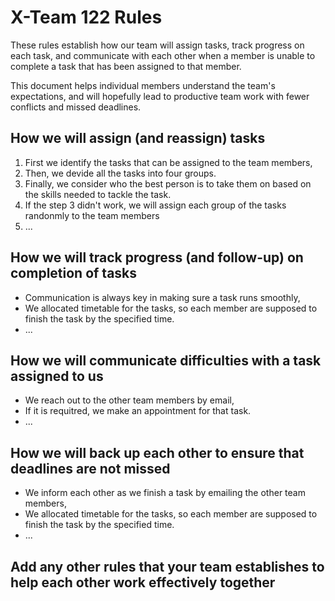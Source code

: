 # X-Team 122 Rules

These rules establish how our team will assign tasks,
track progress on each task, and communicate with each other 
when a member is unable to complete a task that has been assigned to that member.

This document helps individual members understand the team's expectations,
and will hopefully lead to productive team work with fewer conflicts
and missed deadlines.

## How we will assign (and reassign) tasks
<ol> <!-- this is an unordered list -->
  <li>First we identify the tasks that can be assigned to the team members,</li>
  <li>Then, we devide all the tasks into four groups.</li>
  <li>Finally, we consider who the best person is to take them on based on the skills needed to tackle the task.</li>
  <li>If the step 3 didn't work, we will assign each group of the tasks randonmly to the team members</li>
  <li> ...</li><!-- if you want to add new rules, please add here.  or you can create new <li></li> pairs -->
</ol>



## How we will track progress (and follow-up) on completion of tasks

<ul> <!-- this is an unordered list -->
  <li>Communication is always key in making sure a task runs smoothly,</li> 
  <li>We allocated timetable for the tasks, so each member are supposed to finish the task by the specified time.</li>
  <li> ...</li> <!-- if you want to add new rules, please add here.  or you can create new <li></li> pairs -->
</ul>

## How we will communicate difficulties with a task assigned to us
<ul> <!-- this is an unordered list -->
  <li>We reach out to the other team members by email,</li> 
  <li>If it is requitred, we make an appointment for that task.</li>
  <li> ...</li> <!-- if you want to add new rules, please add here.  or you can create new <li></li> pairs -->
</ul>


## How we will back up each other to ensure that deadlines are not missed
<ul> <!-- this is an unordered list -->
  <li>We inform each other as we finish a task by emailing the other team members,</li> 
  <li>We allocated timetable for the tasks, so each member are supposed to finish the task by the specified time.</li>
  <li> ...</li> <!-- if you want to add new rules, please add here.  or you can create new <li></li> pairs -->
</ul>


## Add any other rules that your team establishes to help each other work effectively together



